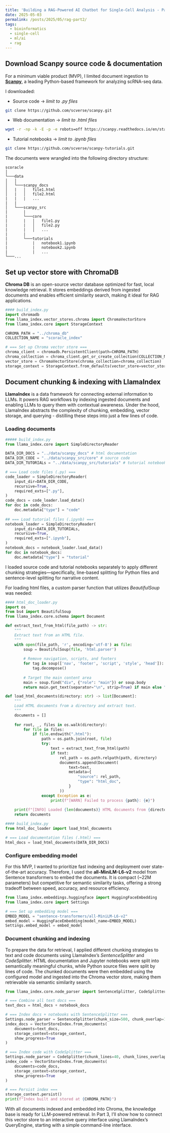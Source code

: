 ```yaml
---
title: 'Building a RAG-Powered AI Chatbot for Single-Cell Analysis - Part 2: Data Ingestion & Indexing'
date: 2025-05-03
permalink: /posts/2025/05/rag-part2/
tags:
  - bioinformatics
  - single-cell
  - ml/ai
  - rag
---
```


## Download Scanpy source code & documentation
For a minimum viable product (MVP), I limited document ingestion to [**Scanpy**](https://scanpy.readthedocs.io/en/stable/), a leading Python-based framework for analyzing scRNA-seq data.

I downloaded:
- Source code -> *limit to .py files*
```bash
git clone https://github.com/scverse/scanpy.git
```
- Web documentation -> *limit to .html files*
```bash
wget -r -np -k -E -p -e robots=off https://scanpy.readthedocs.io/en/stable
```
- Tutorial notebooks -> *limit to .ipynb files*
```bash
git clone https://github.com/scverse/scanpy-tutorials.git
```

The documents were wrangled into the following directory structure:

```
scoracle  
│
└───data
│   │
│   └───scanpy_docs
│   |   │   file1.html
│   |   │   file2.html
|   |   |   ...
|   |   
│   └───scanpy_src
|       |
|       └───core
|       |   │   file1.py
|       |   │   file2.py
|       |   │   ...
|       |
|       └───tutorials
|           |   notebook1.ipynb
|           |   notebook2.ipynb
|           |   ...  
└───... 
```

## Set up vector store with ChromaDB
**Chroma DB** is an open-source vector database optimized for fast, local knowledge retrieval. It stores embeddings derived from ingested documents and enables efficient similarity search, making it ideal for RAG applications.

```python
#### build_index.py
import chromadb
from llama_index.vector_stores.chroma import ChromaVectorStore
from llama_index.core import StorageContext

CHROMA_PATH = "../chroma_db"
COLLECTION_NAME = "scoracle_index"

# === Set up Chroma vector store ===
chroma_client = chromadb.PersistentClient(path=CHROMA_PATH)
chroma_collection = chroma_client.get_or_create_collection(COLLECTION_NAME)
vector_store = ChromaVectorStore(chroma_collection=chroma_collection)
storage_context = StorageContext.from_defaults(vector_store=vector_store)
```

## Document chunking & indexing with LlamaIndex
**LlamaIndex** is a data framework for connecting external information to LLMs. It powers RAG workflows by indexing ingested documents and enabling LLMs to query them with contextual awareness. Under the hood, LlamaIndex abstracts the complexity of chunking, embedding, vector storage, and querying - distilling these steps into just a few lines of code.

### Loading documents
```python
##### build_index.py
from llama_index.core import SimpleDirectoryReader

DATA_DIR_DOCS = "../data/scanpy_docs" # html documentation
DATA_DIR_CODE = "../data/scanpy_src/core" # source code
DATA_DIR_TUTORIALs = "../data/scanpy_src/tutorials" # tutorial notebooks

# === Load code files (.py) ===
code_loader = SimpleDirectoryReader(
    input_dir=DATA_DIR_CODE,
    recursive=True,
    required_exts=[".py"],
)
code_docs = code_loader.load_data()
for doc in code_docs:
    doc.metadata["type"] = "code"
    
## === Load tutorial files (.ipynb) ===
notebook_loader = SimpleDirectoryReader(
    input_dir=DATA_DIR_TUTORIALs,
    recursive=True,
    required_exts=[".ipynb"],
)
notebook_docs = notebook_loader.load_data()
for doc in notebook_docs:
    doc.metadata["type"] = "tutorial"
```
I loaded source code and tutorial notebooks separately to apply different chunking strategies—specifically, line-based splitting for Python files and sentence-level splitting for narrative content.

For loading html files, a custom parser function that utilizes *BeautifulSoup* was needed:
```python
#### html_doc_loader.py
import os
from bs4 import BeautifulSoup
from llama_index.core.schema import Document

def extract_text_from_html(file_path) -> str:
    """
    Extract text from an HTML file.
    """
    with open(file_path, 'r', encoding='utf-8') as file:
        soup = BeautifulSoup(file, 'html.parser')
        
        # Remove navigation, scripts, and footers
        for tag in soup(['nav', 'footer', 'script', 'style', 'head']):
            tag.decompose()
            
        # Target the main content area
        main = soup.find("div", {"role": "main"}) or soup.body
        return main.get_text(separator="\n", strip=True) if main else ""

def load_html_documents(directory: str) -> list[Document]:
    """
    Load HTML documents from a directory and extract text.
    """
    documents = []
    
    for root, _, files in os.walk(directory):
        for file in files:
            if file.endswith(".html"):
                path = os.path.join(root, file)
                try:
                    text = extract_text_from_html(path)
                    if text:
                        rel_path = os.path.relpath(path, directory)
                        documents.append(Document(
                            text=text,
                            metadata={
                                "source": rel_path,
                                "type": "html_doc",
                            }
                        ))
                except Exception as e:
                    print(f"[WARN] Failed to process {path}: {e}")
                    
    print(f"[INFO] Loaded {len(documents)} HTML documents from {directory}")
    return documents
```

```python
#### build_index.py
from html_doc_loader import load_html_documents

# === Load documentation files (.html) ===
html_docs = load_html_documents(DATA_DIR_DOCS)
```

### Configure embedding model
For this MVP, I wanted to prioritize fast indexing and deployment over state-of-the-art accuracy. Therefore, I used the **all-MiniLM-L6-v2** model from Sentence transformers to embed the documents. It is compact (~22M parameters) but competitive for semantic similarity tasks, offering a strong tradeoff between speed, accuracy, and resource efficiency. 

```python
from llama_index.embeddings.huggingface import HuggingFaceEmbedding
from llama_index.core import Settings

# === Set up embedding model ===
EMBED_MODEL = "sentence-transformers/all-MiniLM-L6-v2"
embed_model = HuggingFaceEmbedding(model_name=EMBED_MODEL)
Settings.embed_model = embed_model
```

### Document chunking and indexing

To prepare the data for retrieval, I applied different chunking strategies to text and code documents using LlamaIndex’s *SentenceSplitter* and *CodeSplitter*. HTML documentation and Jupyter notebooks were split into semantically meaningful chunks, while Python source files were split by lines of code. The chunked documents were then embedded using the configured model and ingested into the Chroma vector store, making them retrievable via semantic similarity search.

```python
from llama_index.core.node_parser import SentenceSplitter, CodeSplitter

# === Combine all text docs ===
text_docs = html_docs + notebook_docs

# === Index docs + notebooks with SentenceSplitter ===
Settings.node_parser = SentenceSplitter(chunk_size=500, chunk_overlap=100)
index_docs = VectorStoreIndex.from_documents(
    documents=text_docs,
    storage_context=storage_context,
    show_progress=True
)

# === Index code with CodeSplitter ===
Settings.node_parser = CodeSplitter(chunk_lines=40, chunk_lines_overlap=15, language="python")
index_code = VectorStoreIndex.from_documents(
    documents=code_docs,
    storage_context=storage_context,
    show_progress=True
)

# === Persist index ===
storage_context.persist()
print(f"Index built and stored at {CHROMA_PATH}")
```

With all documents indexed and embedded into Chroma, the knowledge base is ready for LLM-powered retrieval. In Part 3, I’ll show how to connect this vector store to an interactive query interface using LlamaIndex’s QueryEngine, starting with a simple command-line interface.